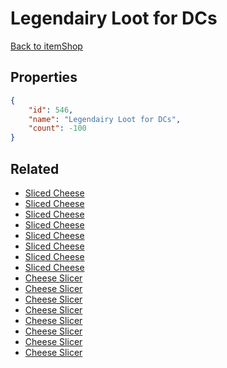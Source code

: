 # Legendairy Loot for DCs

<no description available>

[Back to itemShop](../item-shops.md)

## Properties

```json
{
    "id": 546,
    "name": "Legendairy Loot for DCs",
    "count": -100
}
```

## Related

- [Sliced Cheese](../items/17050-sliced-cheese.md)
- [Sliced Cheese](../items/17051-sliced-cheese.md)
- [Sliced Cheese](../items/17052-sliced-cheese.md)
- [Sliced Cheese](../items/17053-sliced-cheese.md)
- [Sliced Cheese](../items/17054-sliced-cheese.md)
- [Sliced Cheese](../items/17055-sliced-cheese.md)
- [Sliced Cheese](../items/17056-sliced-cheese.md)
- [Sliced Cheese](../items/17057-sliced-cheese.md)
- [Cheese Slicer](../items/17066-cheese-slicer.md)
- [Cheese Slicer](../items/17067-cheese-slicer.md)
- [Cheese Slicer](../items/17068-cheese-slicer.md)
- [Cheese Slicer](../items/17069-cheese-slicer.md)
- [Cheese Slicer](../items/17070-cheese-slicer.md)
- [Cheese Slicer](../items/17071-cheese-slicer.md)
- [Cheese Slicer](../items/17072-cheese-slicer.md)
- [Cheese Slicer](../items/17073-cheese-slicer.md)

